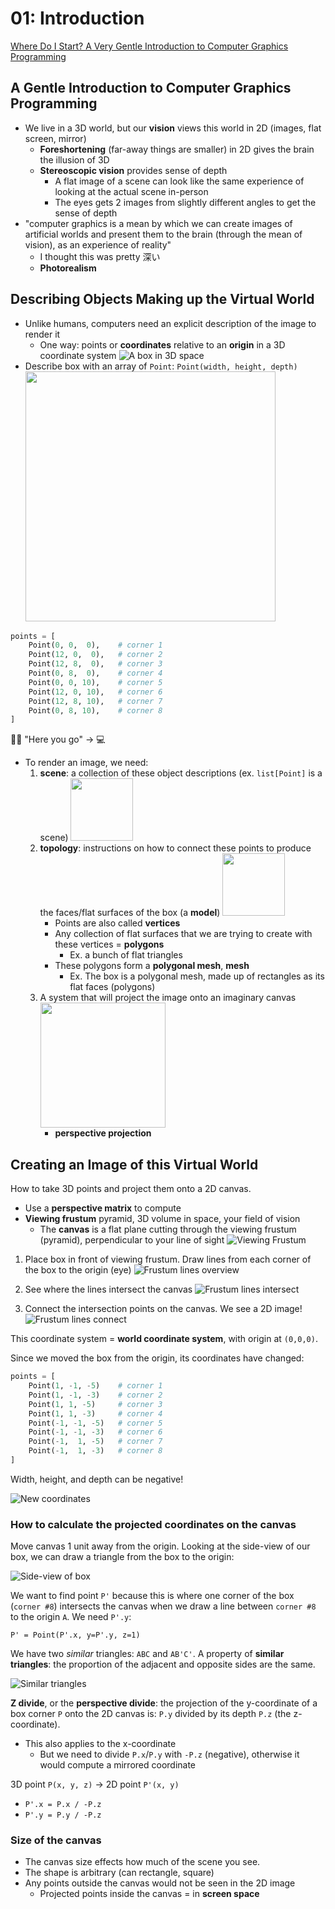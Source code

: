 # 01: Introduction
[Where Do I Start? A Very Gentle Introduction to Computer Graphics Programming](https://www.scratchapixel.com/lessons/3d-basic-rendering/get-started)

## A Gentle Introduction to Computer Graphics Programming
* We live in a 3D world, but our **vision** views this world in 2D (images, flat screen, mirror)
  * **Foreshortening** (far-away things are smaller) in 2D gives the brain the illusion of 3D
  * **Stereoscopic vision** provides sense of depth
    * A flat image of a scene can look like the same experience of looking at the actual scene in-person
    * The eyes gets 2 images from slightly different angles to get the sense of depth
* "computer graphics is a mean by which we can create images of artificial worlds and present them to the brain (through the mean of vision), as an experience of reality"
  * I thought this was pretty 深い
  * **Photorealism**

## Describing Objects Making up the Virtual World
* Unlike humans, computers need an explicit description of the image to render it
  * One way: points or **coordinates** relative to an **origin** in a 3D coordinate system
![A box in 3D space](images/it-is-a-box.png)
* Describe box with an array of `Point`: `Point(width, height, depth)`
<img src="images/box-points.png" width="400px"><br>
```python
points = [
    Point(0, 0,  0),    # corner 1
    Point(12, 0,  0),   # corner 2
    Point(12, 8,  0),   # corner 3
    Point(0, 8,  0),    # corner 4
    Point(0, 0, 10),    # corner 5
    Point(12, 0, 10),   # corner 6
    Point(12, 8, 10),   # corner 7 
    Point(0, 8, 10),    # corner 8
]
```
💁‍♀️ "Here you go" -> 💻
* To render an image, we need:
  1. **scene**: a collection of these object descriptions (ex. `list[Point]` is a scene)
        <img src="images/box-step-1.png" width=100px>
  2. **topology**: instructions on how to connect these points to produce the faces/flat surfaces of the box (a **model**) <img src="images/box-step-2.png" width=100px>
     * Points are also called **vertices**
     * Any collection of flat surfaces that we are trying to create with these vertices = **polygons**
       * Ex. a bunch of flat triangles
     * These polygons form a **polygonal mesh**, **mesh**
       * Ex. The box is a polygonal mesh, made up of rectangles as its flat faces (polygons)
  3. A system that will project the image onto an imaginary canvas <img src="images/box-step-3.png" width=200px>
     * **perspective projection**

## Creating an Image of this Virtual World
How to take 3D points and project them onto a 2D canvas.
* Use a **perspective matrix** to compute
* **Viewing frustum** pyramid, 3D volume in space, your field of vision
  * The **canvas** is a flat plane cutting through the viewing frustum (pyramid), perpendicular to your line of sight
![Viewing Frustum](images/viewing-frustum.png)
1. Place box in front of viewing frustum. Draw lines from each corner of the box to the origin (eye)
![Frustum lines overview](images/frustum-lines-overview.png)

2. See where the lines intersect the canvas
![Frustum lines intersect](images/frustum-lines-intersect.png)

3. Connect the intersection points on the canvas. We see a 2D image!
![Frustum lines connect](images/frustum-lines-connect-2d.png)

This coordinate system = **world coordinate system**, with origin at `(0,0,0)`.

Since we moved the box from the origin, its coordinates have changed:
```python
points = [
    Point(1, -1, -5)    # corner 1 
    Point(1, -1, -3)    # corner 2
    Point(1, 1, -5)     # corner 3
    Point(1, 1, -3)     # corner 4
    Point(-1, -1, -5)   # corner 5
    Point(-1, -1, -3)   # corner 6
    Point(-1,  1, -5)   # corner 7
    Point(-1,  1, -3)   # corner 8
]
```
Width, height, and depth can be negative!

![New coordinates](images/new-coordinates.png)

### How to calculate the projected coordinates on the canvas
Move canvas 1 unit away from the origin. Looking at the side-view of our box, we can draw a triangle from the box to the origin:

![Side-view of box](images/side-view.png)

We want to find point `P'` because this is where one corner of the box (`corner #8`) intersects the canvas when we draw a line between `corner #8` to the origin `A`. We need `P'.y`:
```
P' = Point(P'.x, y=P'.y, z=1)
```

We have two *similar* triangles: `ABC` and `AB'C'`. A property of **similar triangles**: the proportion of the adjacent and opposite sides are the same.

![Similar triangles](images/similar-triangles.png)

**Z divide**, or the **perspective divide**: the projection of the y-coordinate of a box corner `P` onto the 2D canvas is: `P.y` divided by its depth `P.z` (the z-coordinate).
* This also applies to the x-coordinate
  * But we need to divide `P.x`/`P.y` with `-P.z` (negative), otherwise it would compute a mirrored coordinate

3D point `P(x, y, z)` -> 2D point `P'(x, y)`
* `P'.x = P.x / -P.z`
* `P'.y = P.y / -P.z`

### Size of the canvas
* The canvas size effects how much of the scene you see.
* The shape is arbitrary (can rectangle, square)
* Any points outside the canvas would not be seen in the 2D image
    * Projected points inside the canvas = in **screen space**
